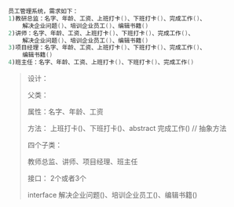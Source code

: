 ```java
员工管理系统，需求如下：
1)教研总监：名字、年龄、工资、上班打卡()、下班打卡()、完成工作()、
    解决企业问题()、培训企业员工()、编辑书籍()
2)讲师：名字、年龄、工资、上班打卡()、下班打卡()、完成工作()、
    解决企业问题()、培训企业员工()、编辑书籍()
3)项目经理：名字、年龄、工资、上班打卡()、下班打卡()、完成工作()、
    编辑书籍()
4)班主任：名字、年龄、工资、上班打卡()、下班打卡()、完成工作()
```

> 设计：
>
> 父类：
>
> 属性：名字、年龄、工资
>
> 方法： 上班打卡()、下班打卡()、abstract 完成工作()  // 抽象方法 
>
> 
>
> 四个子类：
>
> 教师总监、讲师、项目经理、班主任
>
> 
>
> 接口： 2个或者3个
>
> interface  解决企业问题()、培训企业员工()、编辑书籍()






